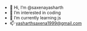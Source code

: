 - 👋 Hi, I’m @saxenayasharth
- 👀 I’m interested in coding
- 🌱 I’m currently learning js
- 📫 yasharthsaxena1999@gmail.com

<!---
saxenayasharth/saxenayasharth is a ✨ special ✨ repository because its `README.md` (this file) appears on your GitHub profile.
You can click the Preview link to take a look at your changes.
--->
